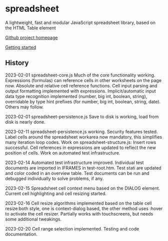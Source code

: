 # spreadsheet
A lightweight, fast and modular JavaScript spreadsheet library, based on the HTML Table element

[Github project homepage](https://bassmationcode.github.io/spreadsheet/index.htm)  

[Getting started](https://bassmationcode.github.io/spreadsheet/getting-started.htm)  

## History

2023-02-01  spreadsheet-core.js  Much of the core functionality working. Expressions (formulas) can reference cells in other worksheets on the page now. Absolute and relative cell reference functions. Cell input parsing and output formatting implemented with expressions. Implicit/automatic input data type recognition implemented (number, big int, boolean, string), overridable by type hint prefixes (for number, big int, boolean, string, date). Others may follow.

2023-02-01  spreadsheet-persistence.js  Save to disk is working, load from disk is nearly done.

2023-02-11	spreadsheet-persistence.js working. Security features tested. Label cells around the spreadsheet workarea now mandatory, this simplifies many iteration loop codes. Work on spreadsheet-structure.js: Insert rows successful. Cell references in expressions are updated to reflect the new position of cells. Work on automated test infrastructure.

2023-02-14  Automated test infrastructure improved. Individual test documents are imported in IFRAMES in test-root.htm. Test stati are updated and color coded in an overview table. Test documents can be run and debugged individually to solve problems, if any.

2023-02-15	Spreadsheet cell context menu based on the DIALOG element. Current cell highlighting and cell resizing started. 

2023-02-16	Cell resize algorithms implemented based on the table cell resize:both style, one is context-dialog based, the other method uses :hover to activate the cell resizer. Partially works with touchscreens, but needs some additional tweakings.

2023-02-20	Cell range selection implemented. Testing and code documentation.

